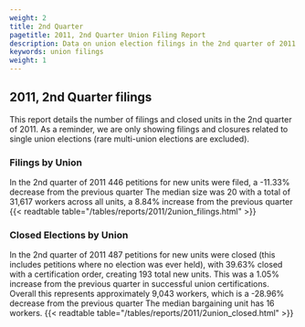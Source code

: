 ```yaml
---
weight: 2
title: 2nd Quarter
pagetitle: 2011, 2nd Quarter Union Filing Report
description: Data on union election filings in the 2nd quarter of 2011
keywords: union filings
weight: 1
---
```


## 2011, 2nd Quarter filings

This report details the number of filings and closed units in the 2nd quarter of 2011. As a reminder, we are only showing filings and closures related to single union elections (rare multi-union elections are excluded).

### Filings by Union
In the 2nd quarter of 2011 446 petitions for new units were filed, a -11.33% decrease from the previous quarter The median size was 20 with a total of 31,617 workers across all units, a 8.84% increase from the previous quarter
{{< readtable table="/tables/reports/2011/2union_filings.html" >}}

### Closed Elections by Union
In the 2nd quarter of 2011 487 petitions for new units were closed (this includes petitions where no election was ever held), with 39.63% closed with a certification order, creating 193 total new units. This was a 1.05% increase from the previous quarter in successful union certifications. Overall this represents approximately 9,043 workers, which is a -28.96% decrease from the previous quarter The median bargaining unit has 16 workers.
{{< readtable table="/tables/reports/2011/2union_closed.html" >}}
